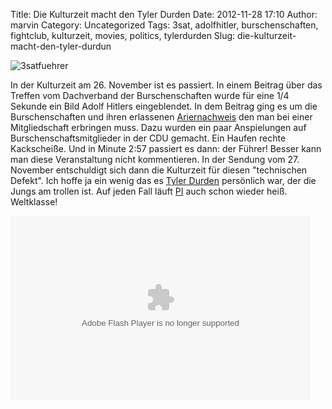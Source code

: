 Title: Die Kulturzeit macht den Tyler Durden
Date: 2012-11-28 17:10
Author: marvin
Category: Uncategorized
Tags: 3sat, adolfhitler, burschenschaften, fightclub, kulturzeit, movies, politics, tylerdurden
Slug: die-kulturzeit-macht-den-tyler-durdun

![3satfuehrer]({filename}/images/3satfuehrer.jpg)

In der Kulturzeit am 26. November ist es passiert. In einem Beitrag über
das Treffen vom Dachverband der Burschenschaften wurde für eine 1/4
Sekunde ein Bild Adolf Hitlers eingeblendet. In dem Beitrag ging es um
die Burschenschaften und ihren erlassenen
[Ariernachweis](http://www.spiegel.de/unispiegel/studium/rechtsruck-im-dachverband-burschenschafter-streiten-ueber-ariernachweis-a-767788.html)
den man bei einer Mitgliedschaft erbringen muss. Dazu wurden ein paar
Anspielungen auf Burschenschaftsmitglieder in der CDU gemacht. Ein
Haufen rechte Kackscheiße. Und in Minute 2:57 passiert es dann: der
Führer! Besser kann man diese Veranstaltung nicht kommentieren. In der
Sendung vom 27. November entschuldigt sich dann die Kulturzeit für
diesen "technischen Defekt". Ich hoffe ja ein wenig das es [Tyler
Durden](http://www.imdb.de/character/ch0001854/) persönlich war, der die
Jungs am trollen ist. Auf jeden Fall läuft
[PI](http://www.pi-news.net/2012/11/medienmanipulation-uber-burschenschaften/)
auch schon wieder heiß. Weltklasse!

<p>
<object width="480" height="295">
<embed src="http://livingscoop.com/v/2547/" width="480" height="295" allowscriptaccess="always" allowfullscreen="true" type="application/x-shockwave-flash" wmode="window">
</embed>
</object>
</p>

